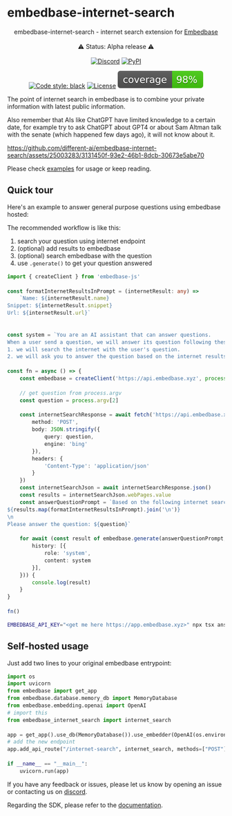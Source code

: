 
# embedbase-internet-search

<div align="center">

embedbase-internet-search - internet search extension for [Embedbase](https://github.com/different-ai/embedbase)
<br>
<br>
⚠️ Status: Alpha release ⚠️
<br>
<br>
<a href="https://discord.gg/pMNeuGrDky"><img alt="Discord" src="https://img.shields.io/discord/1066022656845025310?color=black&style=for-the-badge"></a>
<a href="https://badge.fury.io/py/embedbase-internet-search"><img alt="PyPI" src="https://img.shields.io/pypi/v/embedbase-internet-search?color=black&style=for-the-badge"></a>

[![Code style: black](https://img.shields.io/badge/code%20style-black-000000.svg)](https://github.com/psf/black)
[![License](https://img.shields.io/github/license/different-ai/embedbase)](https://github.com/different-ai/embedbase-internet-search/blob/main/LICENSE)
![Coverage Report](assets/images/coverage.svg)

</div>

The point of internet search in embedbase is to combine your private information with latest public information.

Also remember that AIs like ChatGPT have limited knowledge to a certain date, for example try to ask ChatGPT about GPT4 or about Sam Altman talk with the senate (which happened few days ago), it will not know about it.


https://github.com/different-ai/embedbase-internet-search/assets/25003283/3131450f-93e2-46b1-8dcb-30673e5abe70


Please check [examples](./examples/answer-question/README.md) for usage or keep reading.

## Quick tour

Here's an example to answer general purpose questions using embedbase hosted:

The recommended workflow is like this:
1. search your question using internet endpoint
2. (optional) add results to embedbase
3. (optional) search embedbase with the question
4. use `.generate()` to get your question answered

```ts
import { createClient } from 'embedbase-js'

const formatInternetResultsInPrompt = (internetResult: any) =>
    `Name: ${internetResult.name}
Snippet: ${internetResult.snippet}
Url: ${internetResult.url}`


const system = `You are an AI assistant that can answer questions.
When a user send a question, we will answer its question following these steps:
1. we will search the internet with the user's question.
2. we will ask you to answer the question based on the internet results.`

const fn = async () => {
    const embedbase = createClient('https://api.embedbase.xyz', process.env.EMBEDBASE_API_KEY)

    // get question from process.argv
    const question = process.argv[2]

    const internetSearchResponse = await fetch('https://api.embedbase.xyz/v1/search/internet', {
        method: 'POST',
        body: JSON.stringify({
            query: question,
            engine: 'bing'
        }),
        headers: {
            'Content-Type': 'application/json'
        }
    })
    const internetSearchJson = await internetSearchResponse.json()
    const results = internetSearchJson.webPages.value
    const answerQuestionPrompt = `Based on the following internet search results:
${results.map(formatInternetResultsInPrompt).join('\n')}
\n
Please answer the question: ${question}`

    for await (const result of embedbase.generate(answerQuestionPrompt, {
        history: [{
            role: 'system',
            content: system
        }],
    })) {
        console.log(result)
    }
}

fn()
```

```bash
EMBEDBASE_API_KEY="<get me here https://app.embedbase.xyz>" npx tsx answer.ts "What did Sam Altman say to to US Senate lately?"
```

## Self-hosted usage

Just add two lines to your original embedbase entrypoint:

```py
import os
import uvicorn
from embedbase import get_app
from embedbase.database.memory_db import MemoryDatabase
from embedbase.embedding.openai import OpenAI
# import this
from embedbase_internet_search import internet_search

app = get_app().use_db(MemoryDatabase()).use_embedder(OpenAI(os.environ["OPENAI_API_KEY"])).run()
# add the new endpoint
app.add_api_route("/internet-search", internet_search, methods=["POST"])

if __name__ == "__main__":
    uvicorn.run(app)
```

If you have any feedback or issues, please let us know by opening an issue or contacting us on [discord](https://discord.gg/pMNeuGrDky).

Regarding the SDK, please refer to the [documentation](https://docs.embedbase.xyz/sdk).
